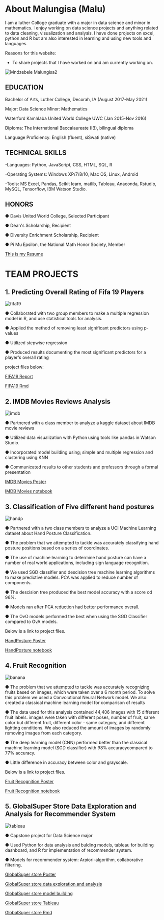 # About Malungisa (Malu)
I am a luther Colloge graduate with a major in data science and minor in mathematics. I enjoy working on data science projects and anything related to data cleaning, visualization and analysis. I have done projects on excel, python and R but am also interested in learning and using new tools and languages.

Reasons for this website:
- To share projects that I have worked on and am currently working on.

![Mndzebele Malungisa2](https://user-images.githubusercontent.com/73528630/103179329-75733480-4850-11eb-9efb-58472a077bcf.JPG)


## EDUCATION
Bachelor of Arts, Luther College, Decorah, IA (August 2017-May 2021)

   Major: Data Science   Minor: Mathematics

Waterford Kamhlaba United World College UWC (Jan 2015-Nov 2016)

   Diploma: The International Baccalaureate (IB), bilingual diploma

Language Proficiency:  English (fluent), siSwati (native)


## TECHNICAL SKILLS 
-Languages: Python, JavaScript, CSS, HTML, SQL, R

-Operating Systems: Windows XP/7/8/10, Mac OS, Linux, Android

-Tools: MS Excel, Pandas, Scikit learn, matlib, Tableau, Anaconda, Rstudio, MySQL, Tensorflow, IBM Watson Studio.

## HONORS

●	Davis United World College, Selected Participant  

●	Dean's Scholarship, Recipient              

●	Diversity Enrichment Scholarship, Recipient

●	Pi Mu Epsilon, the National Math Honor Society, Member

[This is my Resume](https://github.com/Malungisa/Hello-world/blob/60ea5264c4bf9fd366fc643f40b582c161d2d181/Malungisa%20edited%20May-2021%20Resume.pdf)

# TEAM PROJECTS

## 1. Predicting Overall Rating of Fifa 19 Players

![fifa19](https://user-images.githubusercontent.com/73528630/119740288-4a196380-be49-11eb-920c-979beeaf44c6.PNG)

●	Collaborated with two group members to make a multiple regression model in R, and use statistical tools for analysis.

●	Applied the method of removing least significant predictors using p-values

●	Utilized stepwise regression

●	Produced results documenting the most significant predictors for a player's overall rating

project files below:

[FIFA19 Report](https://github.com/Malungisa/Hello-world/blob/cd5e79cecbb6ef45957a204d152f0365357a6b82/Project1.pdf)

[FIFA19 Rmd](https://github.com/Malungisa/Hello-world/blob/e465ad0b133b295ce48542c719cd855b6e39c823/Final.Rmd)

## 2. IMDB Movies Reviews Analysis

![imdb](https://user-images.githubusercontent.com/73528630/119740695-f52a1d00-be49-11eb-8827-b36826f6f0ab.PNG)

●	Partnered with a class member to analyze a kaggle dataset about IMDB movie reviews

●	Utilized data visualization with Python using tools like pandas in Watson Studio.

●	Incorporated model building using; simple and multiple regression and clustering using KNN

●	Communicated results to other students and professors through a formal presentation

[IMDB Movies Poster](https://github.com/Malungisa/Hello-world/blob/9a0fcd1f5fbf43308d2ab494b35a5486c5b71101/IMDB%20Movies%20poster.pdf)

[IMDB Movies notebook](https://dataplatform.cloud.ibm.com/analytics/notebooks/v2/fe3ff70b-57fe-4e15-ae2a-eea361af488f/view?access_token=bfc3afb8859bd8fd75956858c1284051e6f6c0943d124d3ec0928726f039723f)

## 3. Classification of Five different hand postures

![handp](https://user-images.githubusercontent.com/73528630/119741126-b6489700-be4a-11eb-9377-65d0ba744cc3.PNG)

●	Partnered with a two class members to analyze a UCI Machine Learning dataset about Hand Posture Classification. 

●	The problem that we attempted to tackle was accurately classifying hand posture positions based on a series of coordinates. 

●	The use of machine learning to determine hand posture can have a number of real world applications, including sign language recognition.

●	We used SGD classifier and descision tree machine learning algorithms to make predictive models. PCA was applied to reduce number of components.

●	The descision tree produced the best model accuracy with a score od 96%.

●	Models ran after PCA reduction had better performance overall.

●	The OvO models performed the best when using the SGD Classifier compared to OvA models. 

Below is a link to project files.


[HandPosture Poster](https://github.com/Malungisa/Hello-world/blob/8617efadf7434b2fba3d325434d8bf0d5043779a/DS420%20Poster.pdf)

[HandPosture notebook](https://github.com/Malungisa/Hello-world/blob/095eb417d283334efa19de4ebf8dc0d442e0a32d/Midterm.ipynb)

## 4. Fruit Recognition

![banana](https://user-images.githubusercontent.com/73528630/119741422-4ab2f980-be4b-11eb-942e-1c84868f5200.PNG)

●	The problem that we attempted to tackle was accurately recognizing fruits based on images, which were taken over a 6 month period. To solve this problem we used a Convolutional Neural Network model. We also created a classical machine learning model for comparison of results

● The data used for this analysis contained 44,406 images with 15 different fruit labels. images were taken with different poses, number of fruit, same color but different fruit, different color - same category, and different lighting conditions. We also reduced the amount of images by randomly removing images from each category.

● The deep learning model (CNN) performed better than the classical machine learning model (SGD classifier) with 98% accuracycompared to 77% accuracy.

● Little difference in accuracy between color and grayscale.

Below is a link to project files.

[Fruit Recognition Poster](https://github.com/Malungisa/Hello-world/blob/f9037d8a507d982f4e99132418bd7f43d7614ef3/DS420%20Final%20Poster.pdf)

[Fruit Recognition notebook](https://github.com/Malungisa/Hello-world/blob/f9037d8a507d982f4e99132418bd7f43d7614ef3/fruitRecognitionColor.ipynb)

## 5. GlobalSuper Store Data Exploration and Analysis for Recommender System

![tableau](https://user-images.githubusercontent.com/73528630/119742348-35d76580-be4d-11eb-87cf-3468973731c9.PNG)

●	Capstone project for Data Science major

●	Used Python for data analysis and bulding models, tableau for building dashboard, and R for implementation of recommender system. 

●	Models for recommender system: Arpiori-algorithm, collaborative filtering.

[GlobalSuper store Poster](https://github.com/Malungisa/Hello-world/blob/f51a9cfa734a3aa54a4478a8e6de736a10f78d5a/Poster.pptx.pdf)

[GlobalSuper store data exploration and analysis](https://drive.google.com/file/d/1MXrYiIVUPoSbtH3ZV98L1FJkW4GfBrsm/view?usp=sharing)

[GlobalSuper store model building](https://github.com/Malungisa/Hello-world/blob/4251c0cb94d853a387741a9aff28597d5da4a279/Model%20Building.ipynb)

[GlobalSuper store Tableau](https://github.com/Malungisa/Hello-world/blob/cb55066ca114ccaf9ce4fea46fb14f935bdf4e77/Tableau-Dashboard%20workbook.twb)

[GlobalSuper store Rmd](https://github.com/Malungisa/Hello-world/blob/17346c6fe09af304687a286084d2f6de28c59f65/R_Shinny.Rmd)

